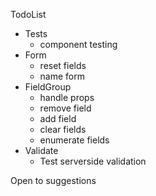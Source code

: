 TodoList

- Tests
  - component testing
- Form
  - reset fields
  - name form
- FieldGroup
  - handle props
  - remove field
  - add field
  - clear fields
  - enumerate fields
- Validate
  - Test serverside validation

Open to suggestions
